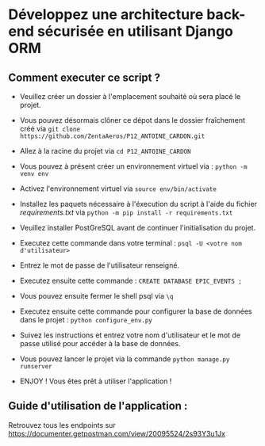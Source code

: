 # Développez une architecture back-end sécurisée en utilisant Django ORM

## Comment executer ce script ?
* Veuillez créer un dossier à l'emplacement souhaité où sera placé le projet.
* Vous pouvez désormais clôner ce dépot dans le dossier fraîchement créé via `git clone https://github.com/ZentaAeros/P12_ANTOINE_CARDON.git`
* Allez à la racine du projet via `cd P12_ANTOINE_CARDON`
* Vous pouvez à présent créer un environnement virtuel via : `python -m venv env`
* Activez l'environnement virtuel via `source env/bin/activate`
* Installez les paquets nécessaire à l'éxecution du script à l'aide du fichier *requirements.txt* via `python -m pip install -r requirements.txt`

* Veuillez installer PostGreSQL avant de continuer l'initialisation du projet.
* Executez cette commande dans votre terminal : `psql -U <votre nom d'utilisateur>`
* Entrez le mot de passe de l'utilisateur renseigné.
* Executez ensuite cette commande : `CREATE DATABASE EPIC_EVENTS ;`
* Vous pouvez ensuite fermer le shell psql via `\q`
* Executez ensuite cette commande pour configurer la base de données dans le projet : `python configure_env.py`
* Suivez les instructions et entrez votre nom d'utilisateur et le mot de passe utilisé pour accéder à la base de données.
* Vous pouvez lancer le projet via la commande `python manage.py runserver`
* ENJOY ! Vous êtes prêt à utiliser l'application !

## Guide d'utilisation de l'application :
Retrouvez tous les endpoints sur https://documenter.getpostman.com/view/20095524/2s93Y3u1Jx

